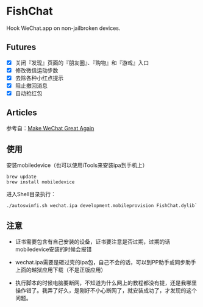# FishChat

Hook WeChat.app on non-jailbroken devices.

## Futures

- [x] 关闭『发现』页面的『朋友圈』、『购物』和『游戏』入口
- [x] 修改微信运动步数
- [x] 去除各种小红点提示
- [x] 阻止撤回消息
- [x] 自动抢红包

## Articles

参考自：[Make WeChat Great Again](http://yulingtianxia.com/blog/2017/02/28/Make-WeChat-Great-Again/)

## 使用

安装mobiledevice（也可以使用iTools来安装ipa到手机上）
```
brew update
brew install mobiledevice
```

进入Shell目录执行：
```
./autoswimfi.sh wechat.ipa development.mobileprovision FishChat.dylib`
```

## 注意

- 证书需要包含有自己安装的设备，证书要注意是否过期，过期的话mobiledevice安装的时候会报错

- wechat.ipa需要是砸过壳的ipa包，自己不会的话，可以到PP助手或同步助手上面的越狱应用下载（不是正版应用）

- 执行脚本的时候电脑要断网，不知道为什么网上的教程都没有提，还是我哪里操作错了。我弄了好久，是刚好不小心断网了，就安装成功了，才发现的这个问题。